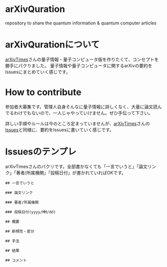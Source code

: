 # arXivQuration
repository to share the quantum information & quantum computer articles

# arXivQurationについて
[arXivTimes](https://github.com/arXivTimes/arXivTimes)さんの量子情報・量子コンピュータ版を作りたくて、コンセプトを勝手にパクりました。
量子情報や量子コンピュータに関するarXivの要約をIssuesにまとめていく感じです。

# How to contribute
参加者大募集です。管理人自身そんなに量子情報に詳しくなく、大量に論文読んでるわけでもないので、一人じゃやっていけません。ぜひ手伝って下さい。

詳しい手順やルールは今のところ定まっていませんが、[arXivTimes](https://github.com/arXivTimes/arXivTimes)さんの[Issues](https://github.com/arXivTimes/arXivTimes/issues)と同様に、要約をIssuesに書いていく感じです。

# Issuesのテンプレ
arXivTimesさんのパクリです。全部書かなくても「一言でいうと」「論文リンク」「著者/所属機関」「投稿日付」が書かれていればOKです。

```
## 一言でいうと

### 論文リンク

### 著者/所属機関

### 投稿日付(yyyy/MM/dd)

## 概要

## 新規性・差分

## 手法

## 結果

## コメント

```
